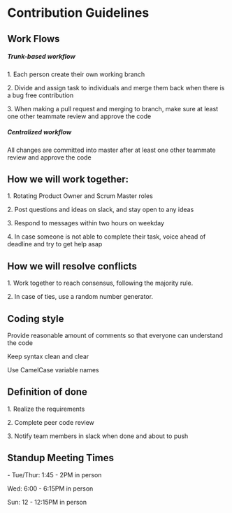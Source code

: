 <h1>Contribution Guidelines</h1>

<h2>Work Flows</h2>

<h5>Trunk-based workflow</h5>

<p>1. Each person create their own working branch 
<p>2. Divide and assign task to individuals and merge them back when there is a bug free contribution
<p>3. When making a pull request and merging to branch, make sure at least one other teammate review and approve the code

<h5>Centralized workflow</h5>

<p>All changes are committed into master after at least one other teammate review and approve the code</p>

<h2>How we will work together:</h2>

<p>1. Rotating Product Owner and Scrum Master roles</p>
<p>2. Post questions and ideas on slack, and stay open to any ideas</p>
<p>3. Respond to messages within two hours on weekday</p>
<p>4. In case someone is not able to complete their task, voice ahead of deadline and try to get help asap</p>
 
<h2>How we will resolve conflicts</h2>

<p>1. Work together to reach consensus, following the majority rule. </p>
<p>2. In case of ties, use a random number generator.</p>

<h2>Coding style</h2>

<p>Provide reasonable amount of comments so that everyone can understand the code</p>
<p>Keep syntax clean and clear</p>
<p>Use CamelCase variable names</p>

<h2>Definition of done</h2>

<p>1. Realize the requirements </p>
<p>2. Complete peer code review</p>
<p>3. Notify team members in slack when done and about to push</p>

<h2>Standup Meeting Times</h2>

<p>- Tue/Thur: 1:45 - 2PM in person</p>
<p>Wed: 6:00 - 6:15PM in person</p>
<p>Sun: 12 - 12:15PM in person</p>
